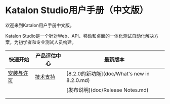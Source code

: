 # Katalon Studio用户手册（中文版）

欢迎来到Katalon用户手册中文版。

Katalon Studio是一个针对Web、API、移动和桌面的一体化测试自动化解决方案，为初学者和专业测试人员构建。

 | 快速开始 | 产品评估中心 | 最新版本 |
 | -----| ----- | ----- |
 | [安装与许可]() | [技术支持]() | [8.2.0的新功能](doc/What's new in 8.2.0.md) |
 | []() | []() | [发布说明](doc/Release Notes.md) |
 | []() | []() | []() |
 | []() | []() | []() |
 
 